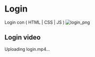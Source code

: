 # Login
Login con ( HTML | CSS | JS )
![login_png](https://user-images.githubusercontent.com/99273526/187822318-e0987d4f-26c5-4d0b-9ecd-0c7864b05be6.png)

<h2> Login video </h2>

Uploading login.mp4…


